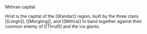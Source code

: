 Mithran capital

Hrist is the capital of the [[Kandar]] region, built by the three clans [[Limgri]], [[Morgöng]], and [[Mithra]] to band together against their common enemy of [[Thrull]] and the ice giants.